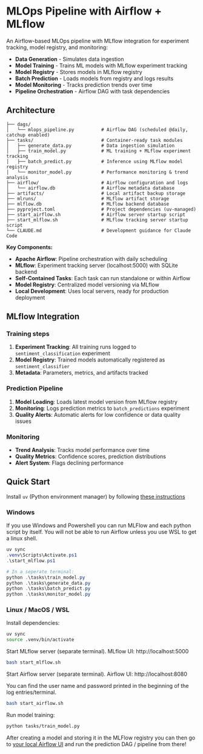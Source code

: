 # MLOps Pipeline with Airflow + MLflow

An Airflow-based MLOps pipeline with MLflow integration for experiment tracking, model registry, and monitoring:

- **Data Generation** - Simulates data ingestion
- **Model Training** - Trains ML models with MLflow experiment tracking
- **Model Registry** - Stores models in MLflow registry
- **Batch Prediction** - Loads models from registry and logs results
- **Model Monitoring** - Tracks prediction trends over time
- **Pipeline Orchestration** - Airflow DAG with task dependencies

## Architecture

```
├── dags/
│   └── mlops_pipeline.py          # Airflow DAG (scheduled @daily, catchup enabled)
├── tasks/                         # Container-ready task modules
│   ├── generate_data.py           # Data ingestion simulation
│   ├── train_model.py             # ML training + MLflow experiment tracking
│   ├── batch_predict.py           # Inference using MLflow model registry
│   └── monitor_model.py           # Performance monitoring & trend analysis
├── airflow/                       # Airflow configuration and logs
│   └── airflow.db                 # Airflow metadata database
├── artifacts/                     # Local artifact backup storage
├── mlruns/                        # MLflow artifact storage
├── mlflow.db                      # MLflow backend database
├── pyproject.toml                 # Project dependencies (uv-managed)
├── start_airflow.sh               # Airflow server startup script
├── start_mlflow.sh                # MLflow tracking server startup script
└── CLAUDE.md                      # Development guidance for Claude Code
```

**Key Components:**
- **Apache Airflow**: Pipeline orchestration with daily scheduling
- **MLflow**: Experiment tracking server (localhost:5000) with SQLite backend
- **Self-Contained Tasks**: Each task can run standalone or within Airflow
- **Model Registry**: Centralized model versioning via MLflow
- **Local Development**: Uses local servers, ready for production deployment

## MLflow Integration

### Training steps
1. **Experiment Tracking**: All training runs logged to `sentiment_classification` experiment
2. **Model Registry**: Trained models automatically registered as `sentiment_classifier`
3. **Metadata**: Parameters, metrics, and artifacts tracked

### Prediction Pipeline
1. **Model Loading**: Loads latest model version from MLflow registry
2. **Monitoring**: Logs prediction metrics to `batch_predictions` experiment
3. **Quality Alerts**: Automatic alerts for low confidence or data quality issues

### Monitoring
- **Trend Analysis**: Tracks model performance over time
- **Quality Metrics**: Confidence scores, prediction distributions
- **Alert System**: Flags declining performance

## Quick Start

Install `uv` (Python environment manager) by following [these instructions](https://docs.astral.sh/uv/getting-started/installation/)

### Windows

If you use Windows and Powershell you can run MLFlow and each python script by itself. You will not be able to run Airflow unless you use WSL to get a linux shell.

```PowerShell
uv sync
.venv\Scripts\Activate.ps1
.\start_mlflow.ps1

# In a seperate terminal:
python .\tasks\train_model.py
python .\tasks\generate_data.py
python .\tasks\batch_predict.py
python .\tasks\monitor_model.py
```

### Linux / MacOS / WSL

Install dependencies:

```bash
uv sync
source .venv/bin/activate
```

Start MLflow server (separate terminal). MLflow UI: http://localhost:5000

```bash
bash start_mlflow.sh
```

Start Airflow server (separate terminal). Airflow UI: http://localhost:8080

You can find the user name and password printed in the beginning of the log entries/terminal.

```bash
bash start_airflow.sh
``` 

Run model training:

```bash
python tasks/train_model.py
```

After creating a model and storing it in the MLFlow registry you can then go to [your local Airflow UI](http://localhost:8080) and run the prediction DAG / pipeline from there!
